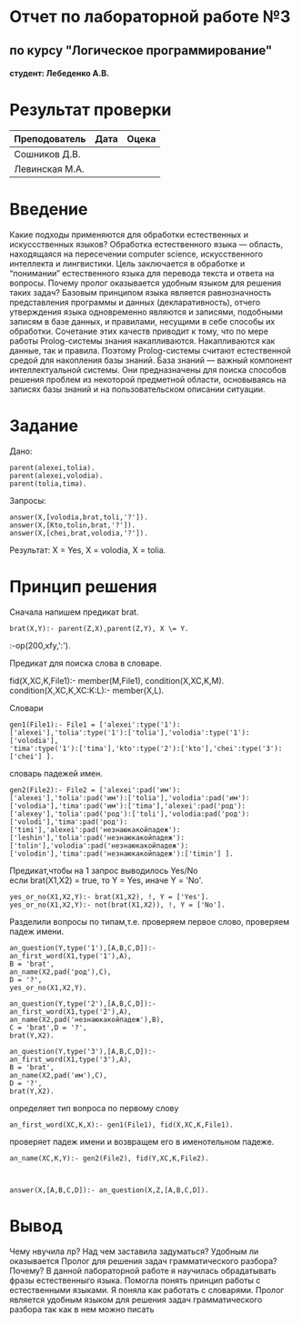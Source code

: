 # Отчет по лабораторной работе №3
## 
##  по курсу "Логическое программирование"
#### студент: Лебеденко А.В.
# Результат проверки
| Преподователь | Дата | Оцека |
| ------------- | ---- | ----- | 
| Сошников Д.В. |      |       |
| Левинская М.А.|      |       |
# Введение
Какие подходы применяются для обработки естественных  и искуссственных языков?
Обработка естественного языка  — область, находящаяся на пересечении computer science, искусственного интеллекта и лингвистики. Цель заключается в обработке и “понимании” естественного языка для перевода текста и ответа на вопросы.
Почему пролог оказывается удобным языком для решения таких задач?
Базовым принципом языка является равнозначность представления
программы и данных (декларативность), отчего утверждения языка одновременно являются и записями, подобными записям в базе данных, и правилами, несущими в себе способы их обработки. Сочетание этих качеств
приводит к тому, что по мере работы Prolog-системы знания накапливаются. Накапливаются как данные, так и правила. Поэтому Prolog-системы
считают естественной средой для накопления базы знаний. База знаний —
важный компонент интеллектуальной системы. Они предназначены для
поиска способов решения проблем из некоторой предметной области, основываясь на записях базы знаний и на пользовательском описании ситуации.

# Задание 

 Дано:
 
    parent(alexei,tolia).
    parent(alexei,volodia).
    parent(tolia,tima).

Запросы:

    answer(X,[volodia,brat,toli,'?']).
    answer(X,[Kto,tolin,brat,'?']).
    answer(X,[chei,brat,volodia,'?']).
    
Результат:
X = Yes, X = volodia, X = tolia.

# Принцип решения

Cначала напишем предикат brat.

    brat(X,Y):- parent(Z,X),parent(Z,Y), X \= Y.

:-op(200,xfy,':').

Предикат для поиска слова в словаре.

fid(X,XC,K,File1):- member(M,File1), condition(X,XC,K,M).
condition(X,XC,K,XC:K:L):- member(X,L).

Словари 

    gen1(File1):- File1 = ['alexei':type('1'):['alexei'],'tolia':type('1'):['tolia'],'volodia':type('1'):['volodia'],
    'tima':type('1'):['tima'],'kto':type('2'):['kto'],'chei':type('3'):['chei'] ].
    
словарь падежей имен.
    
    gen2(File2):- File2 = ['alexei':pad('им'):['alexei'],'tolia':pad('им'):['tolia'],'volodia':pad('им'):['volodia'],'tima':pad('им'):['tima'],'alexei':pad('род'):['alexey'],'tolia':pad('род'):['toli'],'volodia:pad('род'):['volodi'],'tima':pad('род'):['timi'],'alexei':pad('незнаюкакойпадеж'):['leshin'],'tolia':pad('незнаюкакойпадеж'):['tolin'],'volodia':pad('незнаюкакойпадеж'):['volodin'],'tima':pad('незнаюкакойпадеж'):['timin'] ].

Предикат,чтобы на 1 запрос выводилось Yes/No  
если brat(X1,X2) = true, то Y = Yes, иначе Y = 'No'.

    yes_or_no(X1,X2,Y):- brat(X1,X2), !, Y = ['Yes'].
    yes_or_no(X1,X2,Y):- not(brat(X1,X2)), !, Y = ['No'].

Разделили вопросы по типам,т.е. проверяем первое слово, проверяем падеж имени.

    an_question(Y,type('1'),[A,B,C,D]):- 
    an_first_word(X1,type('1'),A),
    B = 'brat',
    an_name(X2,pad('род'),C),
    D = '?',
    yes_or_no(X1,X2,Y).
    
    an_question(Y,type('2'),[A,B,C,D]):- 
    an_first_word(X1,type('2'),A),
    an_name(X2,pad('незнаюкакойпадеж'),B),
    C = 'brat',D = '?',
    brat(Y,X2).
    
    an_question(Y,type('3'),[A,B,C,D]):- 
    an_first_word(X1,type('3'),A),
    B = 'brat',
    an_name(X2,pad('им'),C),
    D = '?',
    brat(Y,X2).

определяет тип вопроса по первому слову

    an_first_word(XC,K,X):- gen1(File1), fid(X,XC,K,File1).

проверяет падеж имени и возвращем его в именотельном падеже.
    
    an_name(XC,K,Y):- gen2(File2), fid(Y,XC,K,File2).



    answer(X,[A,B,C,D]):- an_question(X,Z,[A,B,C,D]).
    
# Вывод

Чему нвучила лр? Над чем заставила задуматься? Удобным ли оказывается Пролог для решения задач грамматического разбора?  Почему?
В данной лабораторной работе я научилась обрадатывать фразы естественныго языка. Помогла понять принцип работы с естественными языками. Я поняла как работать с словарями. Пролог является удобным языком для решения задач грамматического разбора так как в нем можно писать 
